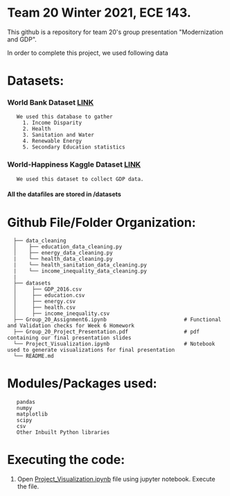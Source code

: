 # Team 20 Winter 2021, ECE 143. 
This github is a repository for team 20's group presentation "Modernization and GDP". 

In order to complete this project, we used following data
# Datasets: 

###  World Bank Dataset [LINK](https://data.worldbank.org/)
       We used this database to gather 
         1. Income Disparity
         2. Health
         3. Sanitation and Water
         4. Renewable Energy
         5. Secondary Education statistics

###  World-Happiness Kaggle Dataset [LINK](https://www.kaggle.com/unsdsn/world-happiness)
       We used this dataset to collect GDP data. 


#### All the datafiles are stored in /datasets

# Github File/Folder Organization:
      ├── data_cleaning                                            
      │    ├── education_data_cleaning.py                                  
      │    ├── energy_data_cleaning.py                               
      |    └── health_data_cleaning.py      
      |    └── health_sanitation_data_cleaning.py   
      |    └── income_inequality_data_cleaning.py   
      |
      ├── datasets                                     
      │     ├── GDP_2016.csv
      │     ├── education.csv
      │     ├── energy.csv
      │     ├── health.csv
      │     ├── income_inequality.csv
      ├── Group_20_Assignment6.ipynb                         # Functional and Validation checks for Week 6 Homework
      ├── Group_20_Project_Presentation.pdf                  # pdf containing our final presentation slides
      └── Project_Visualization.ipynb                        # Notebook used to generate visualizations for final presentation
      └── README.md                                          

#### 
# Modules/Packages used:
       pandas 
       numpy 
       matplotlib 
       scipy 
       csv 
       Other Inbuilt Python libraries

####
# Executing the code:
1. Open [Project_Visualization.ipynb](https://github.com/hehuntle/ECE_143_PROJECT/blob/main/Project_Visualization.ipynb) file using jupyter notebook. Execute the file.
      

